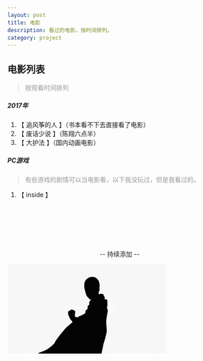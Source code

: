 ```yaml
---
layout: post
title: 电影
description: 看过的电影，按时间排列。
category: project
---
```

## 电影列表 

> <p style="color:#999;">按观看时间排列</p>

##### 2017年

1. 【 追风筝的人 】（书本看不下去直接看了电影）
2. 【 废话少说 】（陈翔六点半）
3. 【 大护法 】（国内动画电影）


##### PC游戏

> <p style="color:#999;">有些游戏的剧情可以当电影看，以下我没玩过，但是我看过的。</p>

1. 【 inside 】


<br>
<br>
<br>
<br>
<br>
<p style="text-align:center;">-- 持续添加 --</p>


![onepuchman](/images/onepuchman.gif)